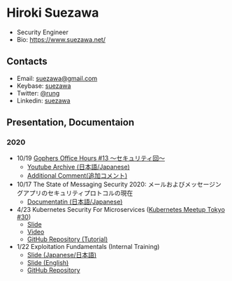 # Hiroki Suezawa
- Security Engineer
- Bio: https://www.suezawa.net/

## Contacts
- Email: suezawa@gmail.com
- Keybase: [suezawa](https://keybase.io/suezawa)
- Twitter: [@rung](https://mobile.twitter.com/rung)
- Linkedin: [suezawa](https://www.linkedin.com/in/suezawa/)

## Presentation, Documentaion
### 2020
- 10/19 [Gophers Office Hours #13 〜セキュリティ回〜](https://mercari.connpass.com/event/191408/)
  - [Youtube Archive (日本語/Japanese)](https://www.youtube.com/watch?v=apJySz-EBV8)
  - [Additional Comment(追加コメント)](https://twitter.com/rung/status/1318131791278993414)
- 10/17 The State of Messaging Security 2020: メールおよびメッセージングアプリのセキュリティプロトコルの現在
  - [Documentatin (日本語/Japanese)](https://github.com/rung/messaging-security-2020)
- 4/23 Kubernetes Security For Microservices ([Kubernetes Meetup Tokyo #30](https://k8sjp.connpass.com/event/171599/))
  - [Slide](https://speakerdeck.com/rung/kubernetes-security-for-microservices)
  - [Video](https://www.youtube.com/watch?v=5rW0T63A_P8&t=5370)
  - [GitHub Repository (Tutorial)](https://github.com/rung/tutorial-gke-security)
- 1/22 Exploitation Fundamentals (Internal Training)
  - [Slide (Japanese/日本語)](https://docs.google.com/presentation/d/1rLbyE6LDtpFjIS2ABidmnK0mIyi0Qm4pQMp5mkgbdw8/edit)
  - [Slide (English)](https://docs.google.com/presentation/d/1o1mlrI5MKHiJOPG-6A6YQnT3q0ZEA-BZk9rs_ltauEM/edit)
  - [GitHub Repository](https://github.com/rung/training-exploit-fundamentals)
